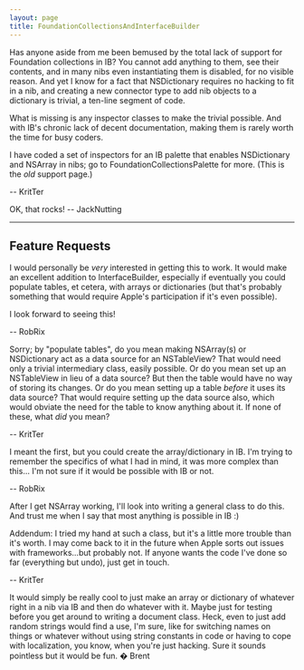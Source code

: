 ```yaml
---
layout: page
title: FoundationCollectionsAndInterfaceBuilder
---
```




Has anyone aside from me been bemused by the total lack of support for Foundation collections in IB? You cannot add anything to them, see their contents, and in many nibs even instantiating them is disabled, for no visible reason. And yet I know for a fact that NSDictionary requires no hacking to fit in a nib, and creating a new connector type to add nib objects to a dictionary is trivial, a ten-line segment of code.

What is missing is any inspector classes to make the trivial possible. And with IB's chronic lack of decent documentation, making them is rarely worth the time for busy coders.

I have coded a set of inspectors for an IB palette that enables NSDictionary and NSArray in nibs; go to FoundationCollectionsPalette for more. (This is the *old* support page.)

-- KritTer

OK, that rocks! -- JackNutting

----
**Feature Requests**
----

I would personally be *very* interested in getting this to work. It would make an excellent addition to InterfaceBuilder, especially if eventually you could populate tables, et cetera, with arrays or dictionaries (but that's probably something that would require Apple's participation if it's even possible).

I look forward to seeing this!

-- RobRix

Sorry; by "populate tables", do you mean making NSArray(s) or NSDictionary act as a data source for an NSTableView? That would need only a trivial intermediary class, easily possible. Or do you mean set up an NSTableView in lieu of a data source? But then the table would have no way of storing its changes. Or do you mean setting up a table *before* it uses its data source? That would require setting up the data source also, which would obviate the need for the table to know anything about it. If none of these, what *did* you mean?

-- KritTer

I meant the first, but you could create the array/dictionary in IB. I'm trying to remember the specifics of what I had in mind, it was more complex than this... I'm not sure if it would be possible with IB or not.

-- RobRix

After I get NSArray working, I'll look into writing a general class to do this. And trust me when I say that most anything is possible in IB :)

Addendum: I tried my hand at such a class, but it's a little more trouble than it's worth. I may come back to it in the future when Apple sorts out issues with frameworks...but probably not. If anyone wants the code I've done so far (everything but undo), just get in touch.

-- KritTer

It would simply be really cool to just make an array or dictionary of whatever right in a nib via IB and then do whatever with it. Maybe just for testing before you get around to writing a document class. Heck, even to just add random strings would find a use, I'm sure, like for switching names on things or whatever without using string constants in code or having to cope with localization, you know, when you're just hacking. Sure it sounds pointless but it would be fun. � Brent

